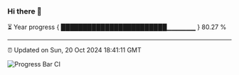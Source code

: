 ### Hi there 👋

⏳ Year progress { ████████████████████████▁▁▁▁▁▁ } 80.27 %

---

⏰ Updated on Sun, 20 Oct 2024 18:41:11 GMT

![Progress Bar CI](https://github.com/IshwaranRudhara/GIT-ACTION/workflows/Progress%20Bar%20CI/badge.svg)
